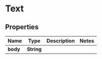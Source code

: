 

# Text


## Properties

| Name | Type | Description | Notes |
|------------ | ------------- | ------------- | -------------|
|**body** | **String** |  |  |



